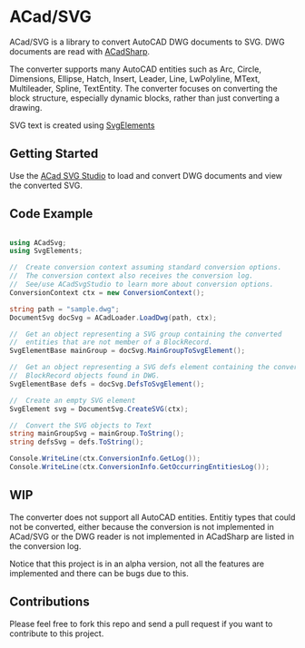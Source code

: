 # ACad/SVG

ACad/SVG is a library to convert AutoCAD DWG documents to SVG. DWG documents are read with [ACadSharp](https://github.com/DomCR/ACadSharp).

The converter supports many AutoCAD entities such as Arc, Circle, Dimensions, Ellipse, Hatch, Insert, Leader, Line, LwPolyline, MText, Multileader, Spline, TextEntity. The converter focuses on converting the block structure, especially dynamic blocks, rather than just converting a drawing.

SVG text is created using [SvgElements](https://github.com/nanoLogika/SvgElements)

## Getting Started
Use the [ACad SVG Studio](https://github.com/nanoLogika/ACadSvgStudio) to load and convert DWG documents and view the converted SVG.

## Code Example
```c#

using ACadSvg;
using SvgElements;

//  Create conversion context assuming standard conversion options.
//  The conversion context also receives the conversion log.
//  See/use ACadSvgStudio to learn more about conversion options.
ConversionContext ctx = new ConversionContext();

string path = "sample.dwg";
DocumentSvg docSvg = ACadLoader.LoadDwg(path, ctx);

//  Get an object representing a SVG group containing the converted
//  entities that are not member of a BlockRecord.
SvgElementBase mainGroup = docSvg.MainGroupToSvgElement();

//  Get an object representing a SVG defs element containing the converted
//  BlockRecord objects found in DWG.
SvgElementBase defs = docSvg.DefsToSvgElement();

//  Create an empty SVG element
SvgElement svg = DocumentSvg.CreateSVG(ctx);

//  Convert the SVG objects to Text
string mainGroupSvg = mainGroup.ToString();
string defsSvg = defs.ToString();

Console.WriteLine(ctx.ConversionInfo.GetLog());
Console.WriteLine(ctx.ConversionInfo.GetOccurringEntitiesLog());
```

## WIP
The converter does not support all AutoCAD entities. Entitiy types that could not be converted, either because the conversion is not implemented in ACad/SVG or the DWG reader is not implemented in ACadSharp are listed in the conversion log.

Notice that this project is in an alpha version, not all the features are implemented and there can be bugs due to this.

## Contributions
Please feel free to fork this repo and send a pull request if you want to contribute to this project.
